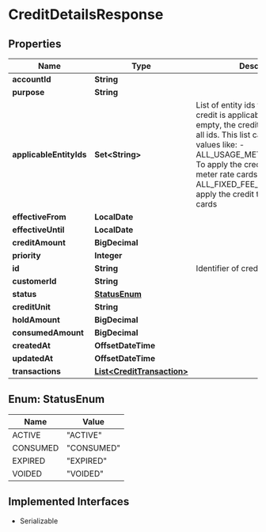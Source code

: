 

# CreditDetailsResponse


## Properties

| Name | Type | Description | Notes |
|------------ | ------------- | ------------- | -------------|
|**accountId** | **String** |  |  |
|**purpose** | **String** |  |  |
|**applicableEntityIds** | **Set&lt;String&gt;** | List of entity ids for which the credit is applicable. If null or empty, the credit is applicable to all ids. This list can accept special values like: - ALL_USAGE_METER_RATE_CARDS: To apply the credit to all usage meter rate cards - ALL_FIXED_FEE_RATE_CARDS: To apply the credit to all fixed fee rate cards  |  [optional] |
|**effectiveFrom** | **LocalDate** |  |  |
|**effectiveUntil** | **LocalDate** |  |  [optional] |
|**creditAmount** | **BigDecimal** |  |  |
|**priority** | **Integer** |  |  |
|**id** | **String** | Identifier of credits |  |
|**customerId** | **String** |  |  |
|**status** | [**StatusEnum**](#StatusEnum) |  |  |
|**creditUnit** | **String** |  |  [optional] |
|**holdAmount** | **BigDecimal** |  |  [optional] |
|**consumedAmount** | **BigDecimal** |  |  [optional] |
|**createdAt** | **OffsetDateTime** |  |  |
|**updatedAt** | **OffsetDateTime** |  |  [optional] |
|**transactions** | [**List&lt;CreditTransaction&gt;**](CreditTransaction.md) |  |  |



## Enum: StatusEnum

| Name | Value |
|---- | -----|
| ACTIVE | &quot;ACTIVE&quot; |
| CONSUMED | &quot;CONSUMED&quot; |
| EXPIRED | &quot;EXPIRED&quot; |
| VOIDED | &quot;VOIDED&quot; |


## Implemented Interfaces

* Serializable


